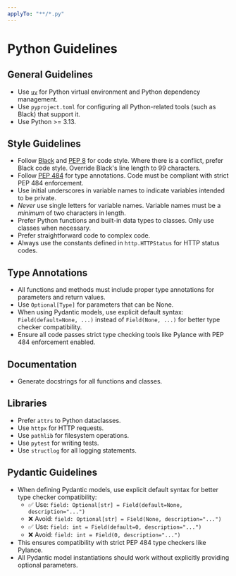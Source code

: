 ```yaml
---
applyTo: "**/*.py"
---
```


# Python Guidelines

## General Guidelines

- Use [`uv`](https://docs.astral.sh/uv/) for Python virtual environment and Python dependency management.
- Use `pyproject.toml` for configuring all Python-related tools (such as Black) that support it.
- Use Python >= 3.13.

## Style Guidelines

- Follow [Black](https://black.readthedocs.io/en/stable/the_black_code_style/current_style.html) and [PEP 8](https://peps.python.org/pep-0008/) for code style. Where there is a conflict, prefer Black code style. Override Black's line length to 99 characters.
- Follow [PEP 484](https://peps.python.org/pep-0484/) for type annotations. Code must be compliant with strict PEP 484 enforcement.
- Use initial underscores in variable names to indicate variables intended to be private.
- *Never* use single letters for variable names. Variable names must be a *minimum* of two characters in length.
- Prefer Python functions and built-in data types to classes. Only use classes when necessary.
- Prefer straightforward code to complex code.
- Always use the constants defined in `http.HTTPStatus` for HTTP status codes.

## Type Annotations

- All functions and methods must include proper type annotations for parameters and return values.
- Use `Optional[Type]` for parameters that can be None.
- When using Pydantic models, use explicit default syntax: `Field(default=None, ...)` instead of `Field(None, ...)` for better type checker compatibility.
- Ensure all code passes strict type checking tools like Pylance with PEP 484 enforcement enabled.


## Documentation

- Generate docstrings for all functions and classes.

## Libraries

- Prefer `attrs` to Python dataclasses.
- Use `httpx` for HTTP requests.
- Use `pathlib` for filesystem operations.
- Use `pytest` for writing tests.
- Use `structlog` for all logging statements.

## Pydantic Guidelines

- When defining Pydantic models, use explicit default syntax for better type checker compatibility:
  - ✅ Use: `field: Optional[str] = Field(default=None, description="...")`
  - ❌ Avoid: `field: Optional[str] = Field(None, description="...")`
  - ✅ Use: `field: int = Field(default=0, description="...")`
  - ❌ Avoid: `field: int = Field(0, description="...")`
- This ensures compatibility with strict PEP 484 type checkers like Pylance.
- All Pydantic model instantiations should work without explicitly providing optional parameters.
